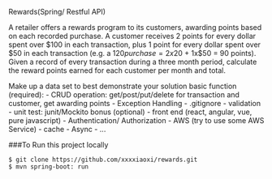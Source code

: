Rewards(Spring/ Restful API)


A retailer offers a rewards program to its customers, awarding points based on each recorded purchase.
A customer receives 2 points for every dollar spent over $100 in each transaction,
plus 1 point for every dollar spent over $50 in each transaction (e.g. a $120 purchase = 2x$20 + 1x$50 = 90 points).
Given a record of every transaction during a three month period, calculate the reward points earned for each customer per month and total.

Make up a data set to best demonstrate your solution
basic function (required):
    - CRUD operation: get/post/put/delete for transaction and customer, get awarding points
    - Exception Handling
    - .gitignore
    - validation
    - unit test: junit/Mockito
    bonus (optional)
    - front end (react, angular, vue, pure javascript)
    - Authentication/ Authorization
    - AWS (try to use some AWS Service)
    - cache
    - Async
    - ...


###To Run this project locally
```shell
$ git clone https://github.com/xxxxiaoxi/rewards.git
$ mvn spring-boot: run
